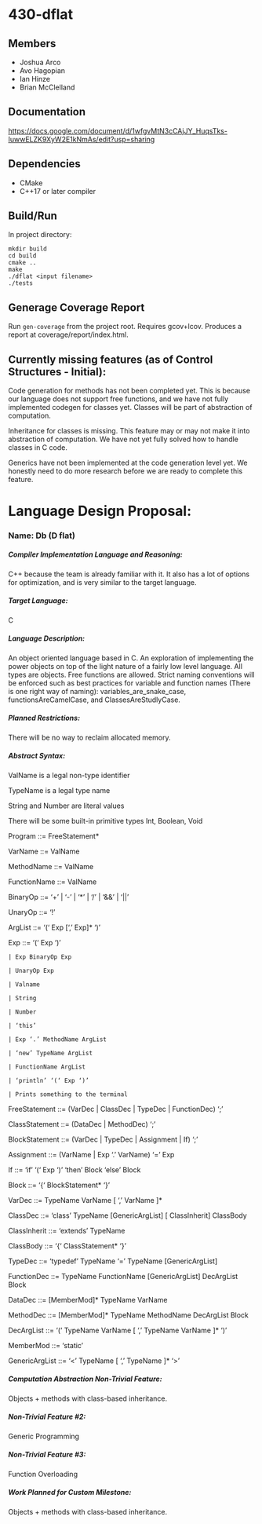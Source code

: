 # 430-dflat

## Members
- Joshua Arco
- Avo Hagopian
- Ian Hinze
- Brian McClelland

## Documentation
https://docs.google.com/document/d/1wfgvMtN3cCAjJY_HuqsTks-IuwwELZK9XyW2E1kNmAs/edit?usp=sharing

## Dependencies
- CMake
- C++17 or later compiler

## Build/Run
In project directory:
```
mkdir build
cd build
cmake ..
make
./dflat <input filename>
./tests
```

## Generage Coverage Report
Run ```gen-coverage``` from the project root. Requires gcov+lcov. Produces a report at coverage/report/index.html.

## Currently missing features (as of Control Structures - Initial):
Code generation for methods has not been completed yet. This is because our language does not support free functions,
and we have not fully implemented codegen for classes yet. Classes will be part of abstraction of computation. 

Inheritance for classes is missing. This feature may or may not make it into abstraction of computation. We have not
yet fully solved how to handle classes in C code. 

Generics have not been implemented at the code generation level yet. We honestly need to do more research before
we are ready to complete this feature. 


<h1>Language Design Proposal:</h1>
<h3>Name: Db (D flat)</h3>
 
<h5>Compiler Implementation Language and Reasoning:</h5>
C++ because the team is already familiar with it. It also has a lot of options for optimization, and is very similar to the target language. 
 
<h5>Target Language:</h5>
C
 
<h5>Language Description:</h5>
An object oriented language based in C. An exploration of implementing the power objects on top of the light nature of a fairly low level language. All types are objects. Free functions are allowed. Strict naming conventions will be enforced such as best practices for variable and function names (There is one right way of naming): variables_are_snake_case, functionsAreCamelCase, and ClassesAreStudlyCase.
 
<h5>Planned Restrictions:</h5>
There will be no way to reclaim allocated memory.  
 
<h5>Abstract Syntax:</h5>

ValName is a legal non-type identifier

TypeName is a legal type name

String and Number are literal values

There will be some built-in primitive types Int, Boolean, Void


Program ::= FreeStatement*

VarName ::= ValName

MethodName ::= ValName

FunctionName ::= ValName

BinaryOp ::= ‘+’ | ‘-’ | ‘*’ | ‘/’ | ‘&&’ | ‘||’

UnaryOp ::= ‘!’

ArgList ::= ‘(‘ Exp [‘,’ Exp]* ‘)’

Exp ::= ‘(‘ Exp ‘)’

    | Exp BinaryOp Exp
    
    | UnaryOp Exp
    
    | Valname
    
    | String
    
    | Number
    
    | ‘this’
    
    | Exp ‘.’ MethodName ArgList
    
    | ‘new’ TypeName ArgList
    
    | FunctionName ArgList
    
    | ‘println’ ‘(‘ Exp ‘)’
    
    | Prints something to the terminal

FreeStatement ::= (VarDec | ClassDec | TypeDec | FunctionDec) ‘;’

ClassStatement ::= (DataDec | MethodDec) ‘;’

BlockStatement ::= (VarDec | TypeDec | Assignment | If) ‘;’

Assignment ::= (VarName | Exp ‘.’ VarName) ‘=’ Exp

If ::= ‘if’ ‘(‘ Exp ‘)’ ‘then’ Block ‘else’ Block

Block ::= ‘{‘ BlockStatement* ‘}’

VarDec ::= TypeName VarName [ ‘,’ VarName ]*

ClassDec ::= ‘class’ TypeName [GenericArgList] [ ClassInherit] ClassBody

ClassInherit ::= ‘extends’ TypeName

ClassBody ::= ‘{‘ ClassStatement* ‘}’

TypeDec ::= ‘typedef’ TypeName ‘=’ TypeName [GenericArgList]

FunctionDec ::= TypeName FunctionName [GenericArgList] DecArgList Block

DataDec ::= [MemberMod]* TypeName VarName

MethodDec ::= [MemberMod]* TypeName MethodName DecArgList Block

DecArgList ::= ‘(‘ TypeName VarName [ ‘,’ TypeName VarName ]* ‘)’

MemberMod ::= ‘static’

GenericArgList ::= ‘<’ TypeName [ ‘,’ TypeName ]* ‘>’


<h5>Computation Abstraction Non-Trivial Feature:</h5>
Objects + methods with class-based inheritance.

<h5>Non-Trivial Feature #2:</h5>
Generic Programming

<h5>Non-Trivial Feature #3:</h5>
Function Overloading

<h5>Work Planned for Custom Milestone:</h5>
Objects + methods with class-based inheritance.
